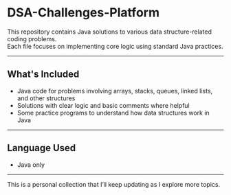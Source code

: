 # DSA-Challenges-Platform

This repository contains Java solutions to various data structure-related coding problems.  
Each file focuses on implementing core logic using standard Java practices.

---

## What's Included

- Java code for problems involving arrays, stacks, queues, linked lists, and other structures  
- Solutions with clear logic and basic comments where helpful  
- Some practice programs to understand how data structures work in Java

---

## Language Used

- Java only

---

This is a personal collection that I’ll keep updating as I explore more topics.
